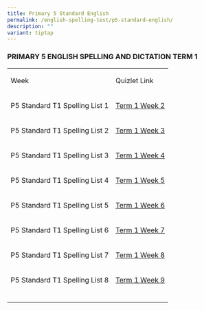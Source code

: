 ```yaml
---
title: Primary 5 Standard English
permalink: /english-spelling-test/p5-standard-english/
description: ""
variant: tiptap
---
```

<h3>PRIMARY 5 ENGLISH SPELLING AND DICTATION TERM 1</h3><table><tbody><tr><td rowspan="1" colspan="1"><p>Week</p></td><td rowspan="1" colspan="1"><p>Quizlet Link</p></td></tr><tr><td rowspan="1" colspan="1"><p>P5 Standard T1 Spelling List 1</p></td><td rowspan="1" colspan="1"><p><a href="https://quizlet.com/868049711/primary-5-term-1-spelling-list-1-flash-cards/?i=1c2gxb&amp;x=1qqt" rel="noopener noreferrer nofollow" target="_blank">Term 1 Week 2</a></p></td></tr><tr><td rowspan="1" colspan="1"><p>P5 Standard T1 Spelling List 2</p></td><td rowspan="1" colspan="1"><p><a href="https://quizlet.com/868404130/primary-5-term-1-spelling-list-2-flash-cards/?i=1c2gxb&amp;x=1jqt" rel="noopener noreferrer nofollow" target="_blank">Term 1 Week 3</a></p></td></tr><tr><td rowspan="1" colspan="1"><p>P5 Standard T1 Spelling List 3</p></td><td rowspan="1" colspan="1"><p><a href="https://quizlet.com/868420978/primary-5-term-1-spelling-list-4-flash-cards/?i=1c2gxb&amp;x=1jqt" rel="noopener noreferrer nofollow" target="_blank">Term 1 Week 4</a></p></td></tr><tr><td rowspan="1" colspan="1"><p>P5 Standard T1 Spelling List 4</p></td><td rowspan="1" colspan="1"><p><a href="https://quizlet.com/868428260/primary-5-term-1-spelling-list-5-flash-cards/?i=1c2gxb&amp;x=1jqt" rel="noopener noreferrer nofollow" target="_blank">Term 1 Week 5</a></p></td></tr><tr><td rowspan="1" colspan="1"><p>P5 Standard T1 Spelling List 5</p></td><td rowspan="1" colspan="1"><p><a href="https://quizlet.com/868428260/primary-5-term-1-spelling-list-5-flash-cards/?i=1c2gxb&amp;x=1jqt" rel="noopener noreferrer nofollow" target="_blank">Term 1 Week 6</a></p></td></tr><tr><td rowspan="1" colspan="1"><p>P5 Standard T1 Spelling List 6</p></td><td rowspan="1" colspan="1"><p><a href="https://quizlet.com/868430070/primary-5-term-1-spelling-list-6-flash-cards/?i=1c2gxb&amp;x=1jqt" rel="noopener noreferrer nofollow" target="_blank">Term 1 Week 7</a></p></td></tr><tr><td rowspan="1" colspan="1"><p>P5 Standard T1 Spelling List 7</p></td><td rowspan="1" colspan="1"><p><a href="https://quizlet.com/868436105/primary-5-term-1-spelling-list-7-flash-cards/?i=1c2gxb&amp;x=1jqt" rel="noopener noreferrer nofollow" target="_blank">Term 1 Week 8</a></p></td></tr><tr><td rowspan="1" colspan="1"><p>P5 Standard T1 Spelling List 8</p></td><td rowspan="1" colspan="1"><p><a href="https://quizlet.com/868436835/primary-5-term-1-spelling-list-7-flash-cards/?i=1c2gxb&amp;x=1jqt" rel="noopener noreferrer nofollow" target="_blank">Term 1 Week 9</a></p></td></tr><tr><td rowspan="1" colspan="1"><p></p></td><td rowspan="1" colspan="1"><p></p></td></tr></tbody></table><p></p>